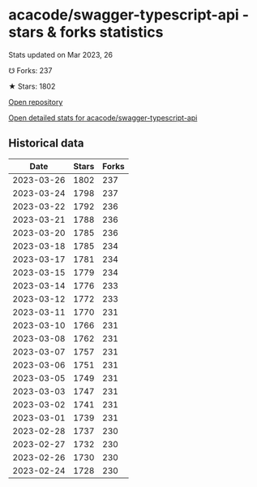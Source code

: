 # acacode/swagger-typescript-api - stars & forks statistics

Stats updated on Mar 2023, 26

☋ Forks: 237

★ Stars: 1802

[Open repository](https://github.com/acacode/swagger-typescript-api)

[Open detailed stats for acacode/swagger-typescript-api](https://reviewgithub.com/rep/acacode/swagger-typescript-api)

## Historical data
| Date | Stars | Forks |
|------|-------|-------|
| 2023-03-26 | 1802 | 237 | 
| 2023-03-24 | 1798 | 237 | 
| 2023-03-22 | 1792 | 236 | 
| 2023-03-21 | 1788 | 236 | 
| 2023-03-20 | 1785 | 236 | 
| 2023-03-18 | 1785 | 234 | 
| 2023-03-17 | 1781 | 234 | 
| 2023-03-15 | 1779 | 234 | 
| 2023-03-14 | 1776 | 233 | 
| 2023-03-12 | 1772 | 233 | 
| 2023-03-11 | 1770 | 231 | 
| 2023-03-10 | 1766 | 231 | 
| 2023-03-08 | 1762 | 231 | 
| 2023-03-07 | 1757 | 231 | 
| 2023-03-06 | 1751 | 231 | 
| 2023-03-05 | 1749 | 231 | 
| 2023-03-03 | 1747 | 231 | 
| 2023-03-02 | 1741 | 231 | 
| 2023-03-01 | 1739 | 231 | 
| 2023-02-28 | 1737 | 230 | 
| 2023-02-27 | 1732 | 230 | 
| 2023-02-26 | 1730 | 230 | 
| 2023-02-24 | 1728 | 230 | 

